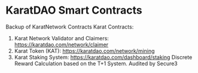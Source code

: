 # KaratDAO Smart Contracts

Backup of KaratNetwork Contracts
Karat Contracts:
1. Karat Network Validator and Claimers: https://karatdao.com/network/claimer
2. Karat Token (KAT): https://karatdao.com/network/mining
3. Karat Staking System: https://karatdao.com/dashboard/staking
   Discrete Reward Calculation based on the T+1 System. Audited by Secure3
